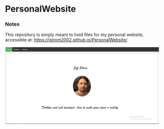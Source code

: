 # PersonalWebsite #

### Notes ###
This repository is simply meant to hold files for my personal website, accessible at: https://jstrom2002.github.io/PersonalWebsite/

![Alt text](screenshot.jpg?raw=true)
